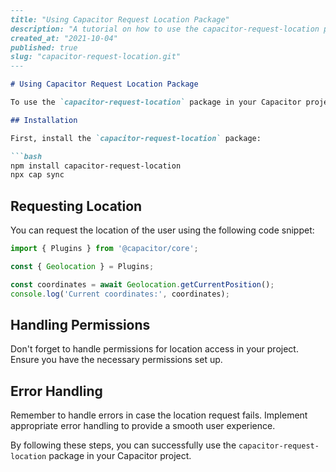 ```markdown
---
title: "Using Capacitor Request Location Package"
description: "A tutorial on how to use the capacitor-request-location package in your Capacitor project."
created_at: "2021-10-04"
published: true
slug: "capacitor-request-location.git"
---

# Using Capacitor Request Location Package

To use the `capacitor-request-location` package in your Capacitor project, you need to follow these steps:

## Installation

First, install the `capacitor-request-location` package:

```bash
npm install capacitor-request-location
npx cap sync
```

## Requesting Location

You can request the location of the user using the following code snippet:

```typescript
import { Plugins } from '@capacitor/core';

const { Geolocation } = Plugins;

const coordinates = await Geolocation.getCurrentPosition();
console.log('Current coordinates:', coordinates);
```

## Handling Permissions

Don't forget to handle permissions for location access in your project. Ensure you have the necessary permissions set up.

## Error Handling

Remember to handle errors in case the location request fails. Implement appropriate error handling to provide a smooth user experience.

By following these steps, you can successfully use the `capacitor-request-location` package in your Capacitor project.
``` 
```